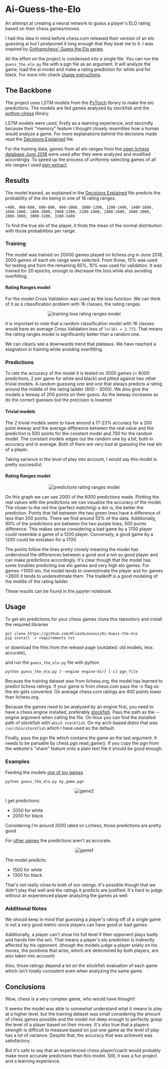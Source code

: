 # Ai-Guess-the-Elo
An attempt at creating a neural network to guess a player's ELO rating based on their chess games/moves.

I had this idea in mind before chess.com released their version of an elo guessing ai but I postponed it long enough that they beat me to it. I was inspired by [Gothamchess' Guess the Elo series](https://www.youtube.com/watch?v=0baCL9wwJTA&list=PLBRObSmbZluRiGDWMKtOTJiLy3q0zIfd7).

All the effort on the project is condensed into a single file. You can run the `guess_the_elo.py` file with a pgn file as an argument. It will analyze the game, load the ai model and make a rating prediction for white and for black. For more info check [Usage instructions](#Usage).

## The Backbone
The project uses LSTM models from the [PyTorch](https://pytorch.org) library to make the elo predictions. The models are fed games analyzed by stockfish and the [python-chess](https://python-chess.readthedocs.io/en/latest/#) library.

LSTM models were used, firstly as a learning experience, and secondly because their "memory" feature I thought closely resembles how a human would analyze a game. For more explanations behind the decisions made read the [Decisions Explained](/elo_ai/models/Decisions_Explained.md) file. 

For the training data, games from all elo ranges from the [open lichess database June 2018](https://database.lichess.org/) were used after they were analyzed and modified accordingly. To speed up the process of uniformly selecting games of all elo ranges I used [pgn-extract](https://www.cs.kent.ac.uk/people/staff/djb/pgn-extract/).

## Results
The model trained, as explained in the [Decisions Explained](models/Decisions_explained.md) file predicts the probability of the elo being in one of 16 rating ranges.
```
<400, 400-600, 600-800, 800-1000, 1000-1200, 1200-1400, 1400-1600, 1600-1800, 1800-2000, 2000-2200, 2200-2400, 2400-2600, 2600-2800, 2800-3000, 3000-3200, 3200-3400
```
To find the true elo of the player, it finds the mean of the normal distribution with those probabilities per range.
### Training
The model was trained on 20000 games played on lichess.org in June 2018, 2000 games of each elo range were selected. From those, 15% was used for testing and from the remaining 85%, 10% was used for validation. It was trained for 20 epochs, enough to decrease the loss while also avoiding overfitting.

#### Rating Ranges model
For the model Cross Validation was used as the loss function. We can think of it as a classification problem with 16 classes, the rating ranges.


<p align="center">
  <img src="models/rating_ranges/Graphs/loss_plot.png" alt="training loss rating ranges model">
</p>


It is important to note that a random classification model with 16 classes would have an average Cross Validation loss of `ln(16) = 2.772`. That means the rating ranges model is significantly better than a random one.


We can clearly see a downwards trend that plateaus. We have reached a stagnation in training while avoiding overfitting.


### Predictions


To rate the accuracy of the model it is tested on 3000 games (= 6000 predictions, 2 per game for white and black) and pitted against two other trivial models. A random guessing one and one that always predicts a rating around the middle of the rating ladder (800 - 3000). We also give the models a leeway of 200 points on their guess. As the leeway increases so do the correct guesses but the precision is lowered.


#### Trivial models


The 2 trivial models seem to have around a 17-23% accuracy for a 200 point leeway and the average difference between the real value and the prediction is 500 points for the constant model and 700 for the random model. The constant models edges out the random one by a bit, both in accuracy and in average. Both of them are very bad at guessing the real elo of a player.



Taking variance in the level of play into account, I would say this model is pretty successful.

#### Rating Ranges model


<p align="center">
  <img src="models/rating_ranges/Graphs/predictions.png" alt="predictions rating ranges model">
</p>


On this graph we can see 2000 of the 6000 predictions made. Plotting the real values with the predictions we can visualize the accuracy of the model. The closer to the red line (perfect matching) a dot is, the better the prediction. Points that fall between the two green lines have a difference of less than 200 points. There we find around 55% of the data. Additionally, 90% of the predictions are between the two purple lines, 500 points difference. This makes sense considering a bad game by a 1700 player could resemble a game of a 1200 player. Conversely, a good game by a 1200 could be mistaken for a 1700.


The points follow the lines pretty closely meaning the model has understood the differences between a good and a not so good player and can make predictions accordingly. It's clear though that the model has some troubles predicting low elo games and very high elo games. For games <1000 elo, the model tends to overestimate the player and for games >2600 it tends to underestimate them. The tradeoff is a good modeling of the middle of the rating ladder.


These results can be found in the jupyter notebook.


## Usage
To get elo predictions for your chess games clone this repository and install the required libraries
```
git clone https://github.com/HliasOuzounis/Ai-Guess-the-elo
pip install -r requirements.txt
```
or download the files from the release page (outdated: old models, less accurate), 


and run the `guess_the_elo.py` file with python
```
python guess_the_elo.py [--engine engine-dir] [-c] pgn_file
```

Because the training dataset was from lichess.org, the model has learned to predict lichess ratings. If your game is from chess.com pass the -c flag so the elo gets converted. On average chess.com ratings are 400 points lower than lichess.org.


Because the games need to be analyzed by an engine first, you need to have a chess engine installed, preferably [stockfish](https://stockfishchess.org/download/). Pass the path as the --engine argument when calling the file. On linux you can find the installed path of stockfish with `which stockfish`. On my arch-based distro that was `/usr/bin/stockfish` which I have used as the default.


Finally, pass the pgn file which contains the game as the last argument. It needs to be parsable by chess.pgn.read_game().
If you copy the pgn from the website's "share" feature onto a plain text file it should be good enough.

### Examples


Feeding the models [one of my games](https://lichess.org/bNLqqjHP/black#0)

```
python guess_the_elo.py my_game.pgn
```
<p align="center"> 
  <img src="datasets/showcase_games/game2.gif" alt="game2">
</p>
I get predictions:

- 2050 for white
- 2050 for black


Considering I'm around 2000 rated on Lichess, those predictions are pretty good


For [other games](https://lichess.org/BoxuoUjy/black#0) the predictions aren't as accurate.

<p align="center">
  <img src="datasets/showcase_games/game1.gif" alt="game1">
</p>

The model predicts:

- 1500 for white
- 1300 for black

That's not really close to both of our ratings. It's possible though that we didn't play that well and the ratings it predicts are justified. It's hard to judge without an experienced player analyzing the games as well. 

### Additional Notes


We should keep in mind that guessing a player's rating off of a single game is not a very good metric since players can have good or bad games. 

Additionally, a player can't show his full level if their opponent plays badly and hands him the win. That means a player's elo prediction is indirectly affected by his opponent. (though the models judge a player solely on his moves, the positions that arise, which are determined by both players, are also taken into account)

Also, those ratings depend a lot on the stockfish evaluation of each game which isn't totally consistent even when analyzing the same game.

## Conclusions
Wow, chess is a very complex game, who would have thought! 

It seems the model was able to somewhat understand what it means to play at a higher level, but the training dataset was small considering the amount of chess games possible and the model not deep enough to perfectly grasp the level of a player based on their moves. It's also true that a players strength is difficult to measure based on just one game as the level of play has a lot of variance. Despite that, the accuracy that was achieved was satisfactory.

But it's safe to say that an experienced chess player/coach would probably make more accurate predictions than this model. Still, it was a fun project and a learning experience.